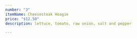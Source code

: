 ```yaml
---
number: "3"
itemName: Cheesesteak Hoagie
price: "$12.50"
description: lettuce, tomato, raw onion, salt and pepper

---
```

